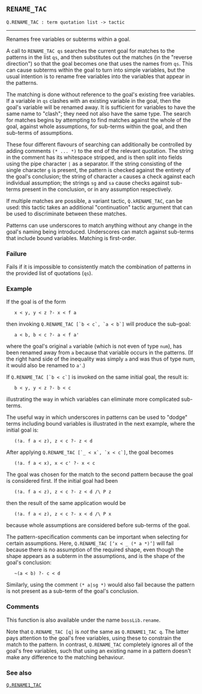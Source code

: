 ## `RENAME_TAC`

``` hol4
Q.RENAME_TAC : term quotation list -> tactic
```

------------------------------------------------------------------------

Renames free variables or subterms within a goal.

A call to `RENAME_TAC qs` searches the current goal for matches to the
patterns in the list `qs`, and then substitutes out the matches (in the
"reverse direction") so that the goal becomes one that uses the names
from `qs`. This can cause subterms within the goal to turn into simple
variables, but the usual intention is to rename free variables into the
variables that appear in the patterns.

The matching is done without reference to the goal's existing free
variables. If a variable in `qs` clashes with an existing variable in
the goal, then the goal's variable will be renamed away. It is
sufficient for variables to have the same name to "clash"; they need not
also have the same type. The search for matches begins by attempting to
find matches against the whole of the goal, against whole assumptions,
for sub-terms within the goal, and then sub-terms of assumptions.

These four different flavours of searching can additionally be
controlled by adding comments `(* ... *)` to the end of the relevant
quotation. The string in the comment has its whitespace stripped, and is
then split into fields using the pipe character `|` as a separator. If
the string consisting of the single character `g` is present, the
pattern is checked against the entirety of the goal's conclusion; the
string of character `a` causes a check against each individual
assumption; the strings `sg` and `sa` cause checks against sub-terms
present in the conclusion, or in any assumption respectively.

If multiple matches are possible, a variant tactic, `Q.kRENAME_TAC`, can
be used: this tactic takes an additional "continuation" tactic argument
that can be used to discriminate between these matches.

Patterns can use underscores to match anything without any change in the
goal's naming being introduced. Underscores can match against sub-terms
that include bound variables. Matching is first-order.

### Failure

Fails if it is impossible to consistently match the combination of
patterns in the provided list of quotations (`qs`).

### Example

If the goal is of the form

``` hol4
   x < y, y < z ?- x < f a
```

then invoking `` Q.RENAME_TAC [`b < c`, `a < b`] `` will produce the
sub-goal:

``` hol4
   a < b, b < c ?- a < f a'
```

where the goal's original `a` variable (which is not even of type
`num`), has been renamed away from `a` because that variable occurs in
the patterns. (If the right hand side of the inequality was simply `a`
and was thus of type num, it would also be renamed to `a'`.)

If `` Q.RENAME_TAC [`b < c`] `` is invoked on the same initial goal, the
result is:

``` hol4
   b < y, y < z ?- b < c
```

illustrating the way in which variables can eliminate more complicated
sub-terms.

The useful way in which underscores in patterns can be used to "dodge"
terms including bound variables is illustrated in the next example,
where the initial goal is:

``` hol4
   (!a. f a < z), z < c ?- z < d
```

After applying `` Q.RENAME_TAC [`_ < x`, `x < c`] ``, the goal becomes

``` hol4
   (!a. f a < x), x < c' ?- x < c
```

The goal was chosen for the match to the second pattern because the goal
is considered first. If the initial goal had been

``` hol4
   (!a. f a < z), z < c ?- z < d /\ P z
```

then the result of the same application would be

``` hol4
   (!a. f a < z), z < c ?- x < d /\ P x
```

because whole assumptions are considered before sub-terms of the goal.

The pattern-specification comments can be important when selecting for
certain assumptions. Here, `Q.RENAME_TAC [‘x < _ (* a *)’]` will fail
because there is no assumption of the required shape, even though the
shape appears as a subterm in the assumptions, and is the shape of the
goal's conclusion:

``` hol4
   ~(a < b) ?- c < d
```

Similarly, using the comment `(* a|sg *)` would also fail because the
pattern is not present as a sub-term of the goal's conclusion.

### Comments

This function is also available under the name `bossLib.rename`.

Note that `Q.RENAME_TAC [q]` is *not* the same as `Q.RENAME1_TAC q`. The
latter pays attention to the goal's free variables, using these to
constrain the match to the pattern. In contrast, `Q.RENAME_TAC`
completely ignores all of the goal's free variables, such that using an
existing name in a pattern doesn't make any difference to the matching
behaviour.

### See also

[`Q.RENAME1_TAC`](#Q.RENAME1_TAC)
